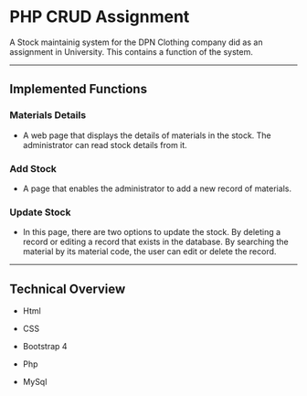 # PHP CRUD Assignment

A Stock maintainig system for the DPN Clothing company did as an assignment in University. This contains a function of the system.

---

## Implemented Functions

### Materials Details

- A web page that displays the details of materials in the stock. The administrator can read stock details from it.

### Add Stock

- A page that enables the administrator to add a new record of materials.

### Update Stock

- In this page, there are two options to update the stock. By deleting a record or editing a record that exists in the database. By searching the material by its material code, the user can edit or delete the record.

---

## Technical Overview

- Html

- CSS

- Bootstrap 4

- Php

- MySql
